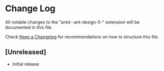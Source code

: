 # Change Log

All notable changes to the "antd--ant-design-5-" extension will be documented in this file.

Check [Keep a Changelog](http://keepachangelog.com/) for recommendations on how to structure this file.

## [Unreleased]

- Initial release
